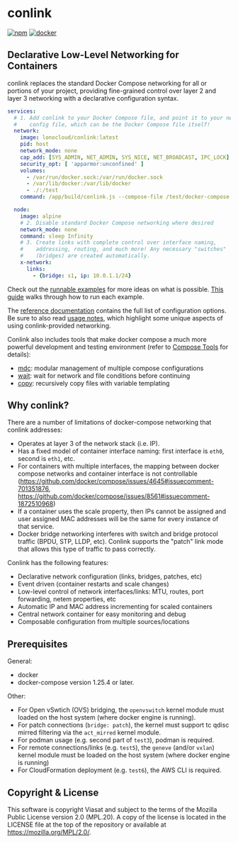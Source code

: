 # conlink

[![npm](https://img.shields.io/npm/v/conlink.svg)](https://www.npmjs.com/package/conlink)
[![docker](https://img.shields.io/docker/v/lonocloud/conlink.svg)](https://hub.docker.com/r/lonocloud/conlink)

## Declarative Low-Level Networking for Containers

conlink replaces the standard Docker Compose networking for all or portions of
your project, providing fine-grained control over layer 2 and layer 3 networking
with a declarative configuration syntax.

```yaml
services:
  # 1. Add conlink to your Docker Compose file, and point it to your network
  #    config file, which can be the Docker Compose file itself!
  network:
    image: lonocloud/conlink:latest
    pid: host
    network_mode: none
    cap_add: [SYS_ADMIN, NET_ADMIN, SYS_NICE, NET_BROADCAST, IPC_LOCK]
    security_opt: [ 'apparmor:unconfined' ]
    volumes:
      - /var/run/docker.sock:/var/run/docker.sock
      - /var/lib/docker:/var/lib/docker
      - ./:/test
    command: /app/build/conlink.js --compose-file /test/docker-compose.yaml

  node:
    image: alpine
    # 2. Disable standard Docker Compose networking where desired
    network_mode: none
    command: sleep Infinity
    # 3. Create links with complete control over interface naming,
    #    addressing, routing, and much more! Any necessary "switches"
    #    (bridges) are created automatically.
    x-network:
      links:
        - {bridge: s1, ip: 10.0.1.1/24}
```

Check out the [runnable examples](https://github.com/LonoCloud/conlink/tree/master/examples)
for more ideas on what is possible. [This guide](https://lonocloud.github.io/conlink/#/guides/examples)
walks through how to run each example.

The [reference documentation](https://lonocloud.github.io/conlink/#/reference/network-configuration-syntax)
contains the full list of configuration options. Be sure to also read [usage notes](https://lonocloud.github.io/conlink/#/usage-notes),
which highlight some unique aspects of using conlink-provided networking.

Conlink also includes tools that make docker compose a much more
powerful development and testing environment (refer to
[Compose Tools](https://lonocloud.github.io/conlink/#/guides/compose-tools) for
details):

* [mdc](https://lonocloud.github.io/conlink/#/guides/compose-tools?id=mdc): modular management of multiple compose configurations
* [wait](https://lonocloud.github.io/conlink/#/guides/compose-tools?id=wait): wait for network and file conditions before continuing
* [copy](https://lonocloud.github.io/conlink/#/guides/compose-tools?id=copy): recursively copy files with variable templating

## Why conlink?

There are a number of limitations of docker-compose networking that
conlink addresses:

* Operates at layer 3 of the network stack (i.e. IP).
* Has a fixed model of container interface naming: first interface is
  `eth0`, second is `eth1`, etc.
* For containers with multiple interfaces, the mapping between docker
  compose networks and container interface is not controllable
  (https://github.com/docker/compose/issues/4645#issuecomment-701351876,
  https://github.com/docker/compose/issues/8561#issuecomment-1872510968)
* If a container uses the scale property, then IPs cannot be
  assigned and user assigned MAC addresses will be the same for every
  instance of that service.
* Docker bridge networking interferes with switch and bridge protocol
  traffic (BPDU, STP, LLDP, etc). Conlink supports the "patch" link
  mode that allows this type of traffic to pass correctly.

Conlink has the following features:

- Declarative network configuration (links, bridges, patches, etc)
- Event driven (container restarts and scale changes)
- Low-level control of network interfaces/links: MTU, routes, port
  forwarding, netem properties, etc
- Automatic IP and MAC address incrementing for scaled containers
- Central network container for easy monitoring and debug
- Composable configuration from multiple sources/locations

## Prerequisites

General:
* docker
* docker-compose version 1.25.4 or later.

Other:
* For Open vSwtich (OVS) bridging, the `openvswitch` kernel module
  must loaded on the host system (where docker engine is running).
* For patch connections (`bridge: patch`), the kernel must support
  tc qdisc mirred filtering via the `act_mirred` kernel module.
* For podman usage (e.g. second part of `test3`), podman is required.
* For remote connections/links (e.g. `test5`), the `geneve` (and/or
  `vxlan`) kernel module must be loaded on the host system (where
  docker engine is running)
* For CloudFormation deployment (e.g. `test6`), the AWS CLI is
  required.

## Copyright & License

This software is copyright Viasat and subject to the terms of the
Mozilla Public License version 2.0 (MPL.20). A copy of the license is
located in the LICENSE file at the top of the repository or available
at https://mozilla.org/MPL/2.0/.
